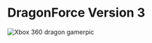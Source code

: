 # DragonForce Version 3

![Xbox 360 dragon gamerpic](https://github.com/senhorN/DragonForceV3/assets/90424448/e532f3f3-10ac-4c79-b222-ce0ce9d8b311)
